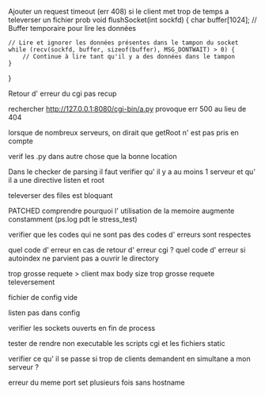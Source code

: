 Ajouter un request timeout (err 408) si le client met trop de temps a televerser un fichier prob
void flushSocket(int sockfd) {
    char buffer[1024];  // Buffer temporaire pour lire les données

    // Lire et ignorer les données présentes dans le tampon du socket
    while (recv(sockfd, buffer, sizeof(buffer), MSG_DONTWAIT) > 0) {
        // Continue à lire tant qu'il y a des données dans le tampon
    }
}

Retour d' erreur du cgi pas recup

rechercher http://127.0.0.1:8080/cgi-bin/a.py provoque err 500 au lieu de 404

lorsque de nombreux serveurs, on dirait que getRoot n' est pas pris en compte

verif les .py dans autre chose que la bonne location

Dans le checker de parsing il faut verifier qu' il y a au moins 1 serveur et qu' il a une directive listen et root

televerser des files est bloquant

PATCHED comprendre pourquoi l' utilisation de la memoire augmente constamment (ps.log pdt le stress_test)

verifier que les codes qui ne sont pas des codes d' erreurs sont respectes

quel code d' erreur en cas de retour d' erreur cgi ?
quel code d' erreur si autoindex ne parvient pas a ouvrir le directory


trop grosse requete > client max body size
trop grosse requete televersement

fichier de config vide

listen pas dans config

verifier les sockets ouverts en fin de process


tester de rendre non executable les scripts cgi et les fichiers static

verifier ce qu' il se passe si trop de clients demandent en simultane a mon serveur ?

erreur du meme port set plusieurs fois sans hostname